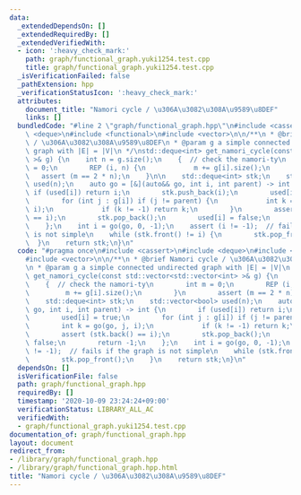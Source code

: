 ```yaml
---
data:
  _extendedDependsOn: []
  _extendedRequiredBy: []
  _extendedVerifiedWith:
  - icon: ':heavy_check_mark:'
    path: graph/functional_graph.yuki1254.test.cpp
    title: graph/functional_graph.yuki1254.test.cpp
  _isVerificationFailed: false
  _pathExtension: hpp
  _verificationStatusIcon: ':heavy_check_mark:'
  attributes:
    document_title: "Namori cycle / \u306A\u3082\u308A\u9589\u8DEF"
    links: []
  bundledCode: "#line 2 \"graph/functional_graph.hpp\"\n#include <cassert>\n#include\
    \ <deque>\n#include <functional>\n#include <vector>\n\n/**\n * @brief Namori cycle\
    \ / \u306A\u3082\u308A\u9589\u8DEF\n * @param g a simple connected undirected\
    \ graph with |E| = |V|\n */\nstd::deque<int> get_namori_cycle(const std::vector<std::vector<int>\
    \ >& g) {\n    int n = g.size();\n    {  // check the namori-ty\n        int m\
    \ = 0;\n        REP (i, n) {\n            m += g[i].size();\n        }\n     \
    \   assert (m == 2 * n);\n    }\n\n    std::deque<int> stk;\n    std::vector<bool>\
    \ used(n);\n    auto go = [&](auto&& go, int i, int parent) -> int {\n       \
    \ if (used[i]) return i;\n        stk.push_back(i);\n        used[i] = true;\n\
    \        for (int j : g[i]) if (j != parent) {\n            int k = go(go, j,\
    \ i);\n            if (k != -1) return k;\n        }\n        assert (stk.back()\
    \ == i);\n        stk.pop_back();\n        used[i] = false;\n        return -1;\n\
    \    };\n    int i = go(go, 0, -1);\n    assert (i != -1);  // fails if the graph\
    \ is not simple\n    while (stk.front() != i) {\n        stk.pop_front();\n  \
    \  }\n    return stk;\n}\n"
  code: "#pragma once\n#include <cassert>\n#include <deque>\n#include <functional>\n\
    #include <vector>\n\n/**\n * @brief Namori cycle / \u306A\u3082\u308A\u9589\u8DEF\
    \n * @param g a simple connected undirected graph with |E| = |V|\n */\nstd::deque<int>\
    \ get_namori_cycle(const std::vector<std::vector<int> >& g) {\n    int n = g.size();\n\
    \    {  // check the namori-ty\n        int m = 0;\n        REP (i, n) {\n   \
    \         m += g[i].size();\n        }\n        assert (m == 2 * n);\n    }\n\n\
    \    std::deque<int> stk;\n    std::vector<bool> used(n);\n    auto go = [&](auto&&\
    \ go, int i, int parent) -> int {\n        if (used[i]) return i;\n        stk.push_back(i);\n\
    \        used[i] = true;\n        for (int j : g[i]) if (j != parent) {\n    \
    \        int k = go(go, j, i);\n            if (k != -1) return k;\n        }\n\
    \        assert (stk.back() == i);\n        stk.pop_back();\n        used[i] =\
    \ false;\n        return -1;\n    };\n    int i = go(go, 0, -1);\n    assert (i\
    \ != -1);  // fails if the graph is not simple\n    while (stk.front() != i) {\n\
    \        stk.pop_front();\n    }\n    return stk;\n}\n"
  dependsOn: []
  isVerificationFile: false
  path: graph/functional_graph.hpp
  requiredBy: []
  timestamp: '2020-10-09 23:24:24+09:00'
  verificationStatus: LIBRARY_ALL_AC
  verifiedWith:
  - graph/functional_graph.yuki1254.test.cpp
documentation_of: graph/functional_graph.hpp
layout: document
redirect_from:
- /library/graph/functional_graph.hpp
- /library/graph/functional_graph.hpp.html
title: "Namori cycle / \u306A\u3082\u308A\u9589\u8DEF"
---
```

